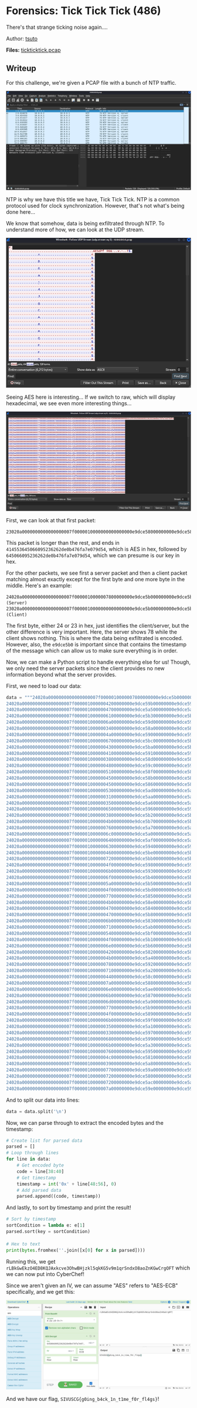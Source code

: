 # Forensics: Tick Tick Tick (486)

There's that strange ticking noise again....

Author: [tsuto](https://github.com/jselliott)

**Files:** [tickticktick.pcap](Files/tickticktick.pcap)

## Writeup

For this challenge, we're given a PCAP file with a bunch of NTP traffic.

![Image 1](Screenshots/1.png)

NTP is why we have this title we have, Tick Tick Tick. NTP is a common protocol used for clock synchronization. However, that's not what's being done here...

We know that somehow, data is being exfiltrated through NTP. To understand more of how, we can look at the UDP stream.

![Image 2](Screenshots/2.png)

Seeing AES here is interesting... If we switch to raw, which will display hexadecimal, we see even more interesting things...

![Image 3](Screenshots/3.png)

First, we can look at that first packet:

```
23020a0000000000000000007f0000010000000000000000e9dce58000000000e9dce58000000000e9dce5800000000000414553645066095236262de0b476fa7e079d54
```

This packet is longer than the rest, and ends in `414553645066095236262de0b476fa7e079d54`, which is AES in hex, followed by `645066095236262de0b476fa7e079d54`, which we can presume is our key in hex.

For the other packets, we see first a server packet and then a client packet matching almost exactly except for the first byte and one more byte in the middle. Here's an example:

```
24020a0000000000000000007f0000010000007800000000e9dce5b000000000e9dce5b000000000e9dce5b000000000 (Server)
23020a0000000000000000007f0000010000000000000000e9dce5b000000000e9dce5b000000000e9dce5b000000000 (Client)
```

The first byte, either 24 or 23 in hex, just identifies the client/server, but the other difference is very important. Here, the server shows 78 while the client shows nothing. This is where the data being exfiltrated is encoded. However, also, the `e9dce5b0` is important since that contains the timestamp of the message which can allow us to make sure everything is in order.

Now, we can make a Python script to handle everything else for us! Though, we only need the server packets since the client provides no new information beyond what the server provides.

First, we need to load our data:

```py
data = """24020a0000000000000000007f0000010000007800000000e9dce5b000000000e9dce5b000000000e9dce5b000000000
24020a0000000000000000007f0000010000004200000000e9dce59b00000000e9dce59b00000000e9dce59b00000000
24020a0000000000000000007f0000010000004700000000e9dce5a500000000e9dce5a500000000e9dce5a500000000
24020a0000000000000000007f0000010000006100000000e9dce5b300000000e9dce5b300000000e9dce5b300000000
24020a0000000000000000007f0000010000006a00000000e9dce59d00000000e9dce59d00000000e9dce59d00000000
24020a0000000000000000007f0000010000003400000000e9dce58a00000000e9dce58a00000000e9dce58a00000000
24020a0000000000000000007f0000010000004a00000000e9dce59000000000e9dce59000000000e9dce59000000000
24020a0000000000000000007f0000010000006700000000e9dce5bc00000000e9dce5bc00000000e9dce5bc00000000
24020a0000000000000000007f0000010000004300000000e9dce5ba00000000e9dce5ba00000000e9dce5ba00000000
24020a0000000000000000007f0000010000004100000000e9dce59100000000e9dce59100000000e9dce59100000000
24020a0000000000000000007f0000010000003800000000e9dce58d00000000e9dce58d00000000e9dce58d00000000
24020a0000000000000000007f0000010000004800000000e9dce59c00000000e9dce59c00000000e9dce59c00000000
24020a0000000000000000007f0000010000005100000000e9dce58f00000000e9dce58f00000000e9dce58f00000000
24020a0000000000000000007f0000010000004500000000e9dce58b00000000e9dce58b00000000e9dce58b00000000
24020a0000000000000000007f0000010000004500000000e9dce58600000000e9dce58600000000e9dce58600000000
24020a0000000000000000007f0000010000005300000000e9dce5ad00000000e9dce5ad00000000e9dce5ad00000000
24020a0000000000000000007f0000010000003100000000e9dce5aa00000000e9dce5aa00000000e9dce5aa00000000
24020a0000000000000000007f0000010000003500000000e9dce5a600000000e9dce5a600000000e9dce5a600000000
24020a0000000000000000007f0000010000006500000000e9dce59600000000e9dce59600000000e9dce59600000000
24020a0000000000000000007f0000010000003800000000e9dce5b200000000e9dce5b200000000e9dce5b200000000
24020a0000000000000000007f0000010000004b00000000e9dce5b700000000e9dce5b700000000e9dce5b700000000
24020a0000000000000000007f0000010000007600000000e9dce5a700000000e9dce5a700000000e9dce5a700000000
24020a0000000000000000007f0000010000006c00000000e9dce5a000000000e9dce5a000000000e9dce5a000000000
24020a0000000000000000007f0000010000006400000000e9dce5af00000000e9dce5af00000000e9dce5af00000000
24020a0000000000000000007f0000010000006300000000e9dce59400000000e9dce59400000000e9dce59400000000
24020a0000000000000000007f0000010000004600000000e9dce5be00000000e9dce5be00000000e9dce5be00000000
24020a0000000000000000007f0000010000007200000000e9dce5bb00000000e9dce5bb00000000e9dce5bb00000000
24020a0000000000000000007f0000010000004f00000000e9dce59800000000e9dce59800000000e9dce59800000000
24020a0000000000000000007f0000010000006b00000000e9dce59300000000e9dce59300000000e9dce59300000000
24020a0000000000000000007f0000010000006f00000000e9dce5b400000000e9dce5b400000000e9dce5b400000000
24020a0000000000000000007f0000010000005a00000000e9dce5b500000000e9dce5b500000000e9dce5b500000000
24020a0000000000000000007f0000010000004f00000000e9dce5bd00000000e9dce5bd00000000e9dce5bd00000000
24020a0000000000000000007f0000010000007700000000e9dce58500000000e9dce58500000000e9dce58500000000
24020a0000000000000000007f0000010000004b00000000e9dce58e00000000e9dce58e00000000e9dce58e00000000
24020a0000000000000000007f0000010000004700000000e9dce58400000000e9dce58400000000e9dce58400000000
24020a0000000000000000007f0000010000004700000000e9dce5b800000000e9dce5b800000000e9dce5b800000000
24020a0000000000000000007f0000010000006b00000000e9dce58300000000e9dce58300000000e9dce58300000000
24020a0000000000000000007f0000010000007100000000e9dce5ab00000000e9dce5ab00000000e9dce5ab00000000
24020a0000000000000000007f0000010000005400000000e9dce5bf00000000e9dce5bf00000000e9dce5bf00000000
24020a0000000000000000007f0000010000004f00000000e9dce5b100000000e9dce5b100000000e9dce5b100000000
24020a0000000000000000007f0000010000006e00000000e9dce5b600000000e9dce5b600000000e9dce5b600000000
24020a0000000000000000007f0000010000004200000000e9dce58200000000e9dce58200000000e9dce58200000000
24020a0000000000000000007f0000010000004b00000000e9dce5a400000000e9dce5a400000000e9dce5a400000000
24020a0000000000000000007f0000010000007800000000e9dce59200000000e9dce59200000000e9dce59200000000
24020a0000000000000000007f0000010000007100000000e9dce5a200000000e9dce5a200000000e9dce5a200000000
24020a0000000000000000007f0000010000004400000000e9dce58c00000000e9dce58c00000000e9dce58c00000000
24020a0000000000000000007f0000010000007a00000000e9dce58800000000e9dce58800000000e9dce58800000000
24020a0000000000000000007f0000010000006e00000000e9dce5ae00000000e9dce5ae00000000e9dce5ae00000000
24020a0000000000000000007f0000010000006b00000000e9dce58700000000e9dce58700000000e9dce58700000000
24020a0000000000000000007f0000010000006d00000000e9dce5a900000000e9dce5a900000000e9dce5a900000000
24020a0000000000000000007f0000010000007700000000e9dce5b900000000e9dce5b900000000e9dce5b900000000
24020a0000000000000000007f0000010000004f00000000e9dce58900000000e9dce58900000000e9dce58900000000
24020a0000000000000000007f0000010000006b00000000e9dce59f00000000e9dce59f00000000e9dce59f00000000
24020a0000000000000000007f0000010000003500000000e9dce5a100000000e9dce5a100000000e9dce5a100000000
24020a0000000000000000007f0000010000003300000000e9dce59700000000e9dce59700000000e9dce59700000000
24020a0000000000000000007f0000010000006800000000e9dce59900000000e9dce59900000000e9dce59900000000
24020a0000000000000000007f0000010000006b00000000e9dce5a300000000e9dce5a300000000e9dce5a300000000
24020a0000000000000000007f0000010000007600000000e9dce59500000000e9dce59500000000e9dce59500000000
24020a0000000000000000007f0000010000004c00000000e9dce58100000000e9dce58100000000e9dce58100000000
24020a0000000000000000007f0000010000003900000000e9dce5a800000000e9dce5a800000000e9dce5a800000000
24020a0000000000000000007f0000010000007700000000e9dce59a00000000e9dce59a00000000e9dce59a00000000
24020a0000000000000000007f0000010000007200000000e9dce58000000000e9dce58000000000e9dce58000000000
24020a0000000000000000007f0000010000007200000000e9dce5ac00000000e9dce5ac00000000e9dce5ac00000000
24020a0000000000000000007f0000010000007a00000000e9dce59e00000000e9dce59e00000000e9dce59e00000000"""
```

And to split our data into lines:
```py
data = data.split('\n')
```

Now, we can parse through to extract the encoded bytes and the timestamp:

```py
# Create list for parsed data
parsed = []
# Loop through lines
for line in data:
	# Get encoded byte
	code = line[38:40]
	# Get timestamp
	timestamp = int('0x' + line[48:56], 0)
	# Add parsed data
	parsed.append((code, timestamp))
```

And lastly, to sort by timestamp and print the result!

```py
# Sort by timestamp
sortCondition = lambda e: e[1]
parsed.sort(key = sortCondition)

# Hex to text
print(bytes.fromhex(''.join([x[0] for x in parsed])))
```

Running this, we get `rLBkGwEkzO4ED8KQJAxkcve3OhwBHjzkl5qkKG5v9m1qrSndxO8aoZnKGwCrgOFT` which we can now put into CyberChef!

Since we aren't given an IV, we can assume "AES" refers to "AES-ECB" specifically, and we get this:

![Image 4](Screenshots/4.png)

And we have our flag, `SIVUSCG{g0ing_b4ck_1n_t1me_f0r_fl4gs}`! 
